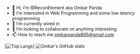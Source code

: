 - 👋 Hi, I’m @ReconElement aka Omkar Panda
- 👀 I’m interested in Web Programming and some low latency programming
- 🌱 I’m currently wired in
- 💞️ I’m looking to collaborate on anything interesting
- 📫 How to reach me omkarpanda895@gmail.com

<!---
ReconElement/ReconElement is a ✨ special ✨ repository because its `README.md` (this file) appears on your GitHub profile.
You can click the Preview link to take a look at your changes.
--->
[![Top Langs](https://github-readme-stats.vercel.app/api/top-langs/?username=ReconElement&layout=pie)]
![Omkar's GitHub stats](https://github-readme-stats.vercel.app/api?username=ReconElement&show_icons=true&theme=radical)
